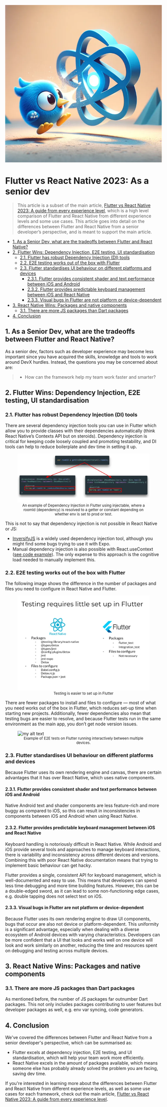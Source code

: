 ![Alt text](images/image.png)
<!-- omit in toc -->
# Flutter vs React Native 2023: As a senior dev
<!-- VARIABLE:REFER_TO_MAIN_ARTICLE_INTRO -->
> This article is a subset of the main article, [Flutter vs React Native 2023: A guide from every experience level](), which is a high level comparison of Flutter and React Native from different experience levels and some use cases. This article goes into detail on the differences between Flutter and React Native from a senior developer’s perspective, and is meant to support the main article.


- [1. As a Senior Dev, what are the tradeoffs between Flutter and React Native?](#1-as-a-senior-dev-what-are-the-tradeoffs-between-flutter-and-react-native)
- [2. Flutter Wins: Dependency Injection, E2E testing, UI standardisation](#2-flutter-wins-dependency-injection-e2e-testing-ui-standardisation)
  - [2.1. Flutter has robust Dependency Injection (DI) tools](#21-flutter-has-robust-dependency-injection-di-tools)
  - [2.2. E2E testing works out of the box with Flutter](#22-e2e-testing-works-out-of-the-box-with-flutter)
  - [2.3. Flutter standardises UI behaviour on different platforms and devices](#23-flutter-standardises-ui-behaviour-on-different-platforms-and-devices)
    - [2.3.1. Flutter provides consistent shader and text performance between iOS and Android](#231-flutter-provides-consistent-shader-and-text-performance-between-ios-and-android)
    - [2.3.2. Flutter provides predictable keyboard management between iOS and React Native](#232-flutter-provides-predictable-keyboard-management-between-ios-and-react-native)
    - [2.3.3. Visual bugs in Flutter are not platform or device-dependent](#233-visual-bugs-in-flutter-are-not-platform-or-device-dependent)
- [3. React Native Wins: Packages and native components](#3-react-native-wins-packages-and-native-components)
  - [3.1. There are more JS packages than Dart packages](#31-there-are-more-js-packages-than-dart-packages)
- [4. Conclusion](#4-conclusion)


## 1. As a Senior Dev, what are the tradeoffs between Flutter and React Native?

As a senior dev, factors such as developer experience may become less important since you have acquired the skills, knowledge and tools to work around DevX hurdles. Instead, the questions you may be concerned about are:

> - How can the framework help my team work faster and smarter?
<!-- > - Which framework will have more job stability so that I can support my dependents?
> - Which framework has a higher skill ceiling so that I can continue to grow as a developer?
> - Which framework is more likely to be used in the future? -->


## 2. Flutter Wins: Dependency Injection, E2E testing, UI standardisation
### 2.1. Flutter has robust Dependency Injection (DI) tools

There are several dependency injection tools you can use in Flutter which allow you to provide classes with their dependencies automatically (think React Native’s Contexts API but on steroids). Dependency injection is critical for keeping code loosely coupled and promoting testability, and DI tools can help to reduce boilerplate and dev time in setting it up.


<figure>
<img src="images/image-1.png" alt="my alt text"/>
<figcaption style="text-align: center; font-size: smaller;">An example of Dependency Injection in Flutter using injectable, where a roomId (dependency) is resolved to a getter or constant depending on whether env is set to prod or test.
</figcaption>
</figure>


This is not to say that dependency injection is not possible in React Native or JS:

- [InversifyJS](https://github.com/inversify/InversifyJS) is a widely used dependency injection tool, although you might find some bugs trying to use it with Expo.
- Manual dependency injection is also possible with React.useContext ([see code example](https://github.com/juskek/app_architecture/blob/main/react-native-android-architecture/src/data/shared-counter/ISharedCounterRepository.ts)). The only expense to this approach is the cognitive load needed to manually implement this.


### 2.2. E2E testing works out of the box with Flutter

The following image shows the difference in the number of packages and files you need to configure in React Native and Flutter.


<figure>
<img src="images/image-2.png" alt="my alt text"/>
<figcaption style="text-align: center; font-size: smaller;">Testing is easier to set up in Flutter
</figcaption>
</figure>


There are fewer packages to install and files to configure — most of what you need works out of the box in Flutter, which reduces set-up time when starting new projects. Additionally, fewer dependencies also mean that testing bugs are easier to resolve, and because Flutter tests run in the same environment as the main app, you don’t get node version issues.

<figure>
  <img src="images/e2e.gif" alt="my alt text"/>
  <figcaption style="text-align: center; font-size: smaller;">
    Example of E2E tests on Flutter running interactively between multiple devices.
  </figcaption>
</figure>


### 2.3. Flutter standardises UI behaviour on different platforms and devices

Because Flutter uses its own rendering engine and canvas, there are certain advantages that it has over React Native, which uses native components.

#### 2.3.1. Flutter provides consistent shader and text performance between iOS and Android

Native Android text and shader components are less feature-rich and more buggy as compared to iOS, so this can result in inconsistencies in components between iOS and Android when using React Native.

#### 2.3.2. Flutter provides predictable keyboard management between iOS and React Native

Keyboard handling is notoriously difficult in React Native. While Android and iOS provide several tools and approaches to manage keyboard interactions, there is variability and inconsistency across different devices and versions. Combining this with poor React Native documentation means that trying to implement basic behaviour can get hacky.

Flutter provides a single, consistent API for keyboard management, which is well-documented and easy to use. This means that developers can spend less time debugging and more time building features. However, this can be a double-edged sword, as it can lead to some non-functioning edge cases, e.g. double tapping does not select text on iOS.

#### 2.3.3. Visual bugs in Flutter are not platform or device-dependent

Because Flutter uses its own rendering engine to draw UI components, bugs that occur are also not device or platform-dependent. This uniformity is a significant advantage, especially when dealing with a diverse ecosystem of Android devices with varying characteristics. Developers can be more confident that a UI that looks and works well on one device will look and work similarly on another, reducing the time and resources spent on debugging and testing across multiple devices.

## 3. React Native Wins: Packages and native components
### 3.1. There are more JS packages than Dart packages

As mentioned before, the number of JS packages far outnumber Dart packages. This not only includes packages contributing to user features but developer packages as well, e.g. env var syncing, code generators.


## 4. Conclusion
<!-- VARIABLE:INDIVIDUAL_PERSPECTIVE_CONCLUSION -->
We've covered the differences between Flutter and React Native from a senior developer's perspective, which can be summarised as:

<!-- VARIABLE:SENIOR_DEV_SUMMARY -->
- Flutter excels at dependency injection, E2E testing, and UI standardisation, which will help your team work more efficiently.
- React Native excels in the amount of packages available, which means someone else has probably already solved the problem you are facing, saving dev time.

<!-- VARIABLE:REFER_TO_MAIN_ARTICLE_CONCLUSION -->
If you're interested in learning more about the differences between Flutter and React Native from different experience levels, as well as some use cases for each framework, check out the main article, [Flutter vs React Native 2023: A guide from every experience level]().


